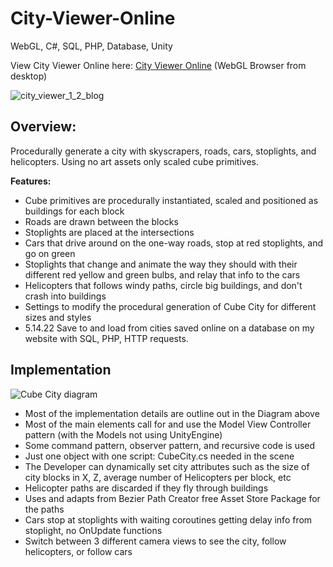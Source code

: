 # City-Viewer-Online
WebGL, C#, SQL, PHP, Database, Unity

View City Viewer Online here: [City Viewer Online](https://yalewinter.com/cityviewer/ "City Viewer Online") (WebGL Browser from desktop)

![city_viewer_1_2_blog](https://user-images.githubusercontent.com/5803874/173785430-926382bb-bb7a-44eb-b608-ba6f34af5251.jpg)

## Overview:
Procedurally generate a city with skyscrapers, roads, cars, stoplights, and helicopters. Using no art assets only scaled cube primitives.

**Features:**
- Cube primitives are procedurally instantiated, scaled and positioned as buildings for each block
- Roads are drawn between the blocks
- Stoplights are placed at the intersections
- Cars that drive around on the one-way roads, stop at red stoplights, and go on green
- Stoplights that change and animate the way they should with their different red yellow and green bulbs, and relay that info to the cars
- Helicopters that follows windy paths, circle big buildings, and don't crash into buildings
- Settings to modify the procedural generation of Cube City for different sizes and styles
- 5.14.22 Save to and load from cities saved online on a database on my website with SQL, PHP, HTTP requests.

## Implementation
![Cube City diagram](https://user-images.githubusercontent.com/5803874/156256669-fc3db5f4-8708-4918-bf10-ecfbf9ab4b22.jpg)

- Most of the implementation details are outline out in the Diagram above
- Most of the main elements call for and use the Model View Controller pattern (with the Models not using UnityEngine)
- Some command pattern, observer pattern, and recursive code is used
- Just one object with one script: CubeCity.cs needed in the scene
- The Developer can dynamically set city attributes such as the size of city blocks in X, Z, average number of Helicopters per block, etc
- Helicopter paths are discarded if they fly through buildings
- Uses and adapts from Bezier Path Creator free Asset Store Package for the paths
- Cars stop at stoplights with waiting coroutines getting delay info from stoplight, no OnUpdate functions 
- Switch between 3 different camera views to see the city, follow helicopters, or follow cars
